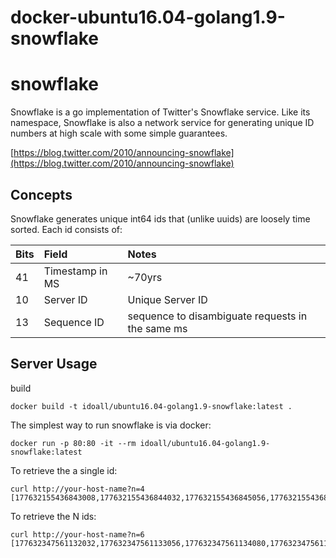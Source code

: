 
docker-ubuntu16.04-golang1.9-snowflake
=============

# snowflake

Snowflake is a go implementation of Twitter's Snowflake service.  Like its namespace, Snowflake is also a network
service for generating unique ID numbers at high scale with some simple guarantees.

[https://blog.twitter.com/2010/announcing-snowflake](https://blog.twitter.com/2010/announcing-snowflake)

## Concepts

Snowflake generates unique int64 ids that (unlike uuids) are loosely time sorted.  Each id consists of:

| Bits  | Field | Notes |
| :--- | :--- | :--- |
| 41 | Timestamp in MS | ~70yrs |
| 10 | Server ID | Unique Server ID |
| 13 | Sequence ID| sequence to disambiguate requests in the same ms |

## Server Usage

build
```
docker build -t idoall/ubuntu16.04-golang1.9-snowflake:latest .
```

The simplest way to run snowflake is via docker:

```
docker run -p 80:80 -it --rm idoall/ubuntu16.04-golang1.9-snowflake:latest
```

To retrieve the a single id:

```
curl http://your-host-name?n=4
[177632155436843008,177632155436844032,177632155436845056,177632155436846080]
```

To retrieve the N ids:

```
curl http://your-host-name?n=6
[177632347561132032,177632347561133056,177632347561134080,177632347561135104,177632347561136128,177632347561137152]
```

